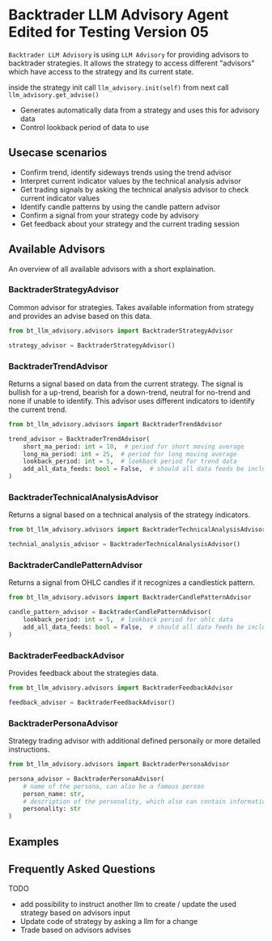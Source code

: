 # Backtrader LLM Advisory Agent Edited for Testing Version 05

`Backtrader LLM Advisory` is using `LLM Advisory` for providing advisors to backtrader strategies. It allows the strategy to access different "advisors" which have access to the strategy and its current state.

inside the strategy init call `llm_advisory.init(self)` from next call `llm_advisory.get_advise()`

- Generates automatically data from a strategy and uses this for advisory data
- Control lookback period of data to use

## Usecase scenarios

- Confirm trend, identify sideways trends using the trend advisor
- Interpret current indicator values by the technical analysis advisor
- Get trading signals by asking the technical analysis advisor to check current indicator values
- Identify candle patterns by using the candle pattern advisor
- Confirm a signal from your strategy code by advisory
- Get feedback about your strategy and the current trading session

## Available Advisors

An overview of all available advisors with a short explaination.

### BacktraderStrategyAdvisor

Common advisor for strategies. Takes available information from strategy and provides an advise based on this data.

```python
from bt_llm_advisory.advisors import BacktraderStrategyAdvisor

strategy_advisor = BacktraderStrategyAdvisor()
```

### BacktraderTrendAdvisor

Returns a signal based on data from the current strategy. The signal is bullish for a up-trend, bearish for a down-trend, neutral for no-trend and none if unable to identify.
This advisor uses different indicators to identify the current trend.

```python
from bt_llm_advisory.advisors import BacktraderTrendAdvisor

trend_advisor = BacktraderTrendAdvisor(
    short_ma_period: int = 10,  # period for short moving average
    long_ma_period: int = 25,  # period for long moving average
    lookback_period: int = 5,  # lookback period for trend data
    add_all_data_feeds: bool = False,  # should all data feeds be included
)
```

### BacktraderTechnicalAnalysisAdvisor

Returns a signal based on a technical analysis of the strategy indicators.

```python
from bt_llm_advisory.advisors import BacktraderTechnicalAnalysisAdvisor

technial_analysis_advisor = BacktraderTechnicalAnalysisAdvisor()
```

### BacktraderCandlePatternAdvisor

Returns a signal from OHLC candles if it recognizes a candlestick pattern.

```python
from bt_llm_advisory.advisors import BacktraderCandlePatternAdvisor

candle_pattern_advisor = BacktraderCandlePatternAdvisor(
    lookback_period: int = 5,  # lookback period for ohlc data
    add_all_data_feeds: bool = False,  # should all data feeds be included
)
```

### BacktraderFeedbackAdvisor

Provides feedback about the strategies data.

```python
from bt_llm_advisory.advisors import BacktraderFeedbackAdvisor

feedback_advisor = BacktraderFeedbackAdvisor()
```

### BacktraderPersonaAdvisor

Strategy trading advisor with additional defined personaily or more detailed instructions.

```python
from bt_llm_advisory.advisors import BacktraderPersonaAdvisor

persona_advisor = BacktraderPersonaAdvisor(
    # name of the persona, can also be a famous person
    person_name: str,
    # description of the personality, which also can contain informations about needed knowledge
    personality: str
)
```

## Examples

## Frequently Asked Questions

TODO

- add possibility to instruct another llm to create / update the used strategy based on advisors input
- Update code of strategy by asking a llm for a change
- Trade based on advisors advises
<!-- trigger build -->
